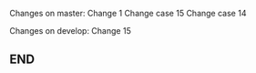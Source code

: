 Changes on master:
Change 1
Change case 15
Change case 14

Changes on develop:
Change 15


## END ##